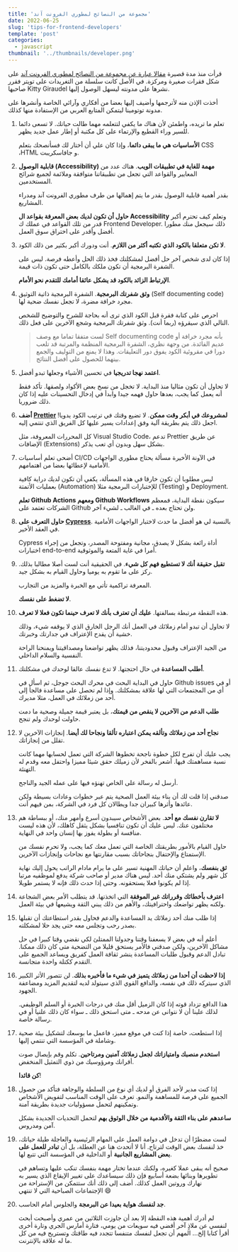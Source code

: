 ```yaml
---
title: 'مجموعة من النصائح لمطوري الفرونت آند'
date: 2022-06-25
slug: 'tips-for-frontend-developers'
template: 'post'
categories:
  - javascript
thumbnail: '../thumbnails/developer.png'
---
```


قرأت منذ مدة قصيرة [مقالا عبارة عن مجموعة من النصائح لمطوري الفرونت آند](https://kittygiraudel.com/2022/01/04/30-frontend-tips/) على شكل فقرات صغيرة ومركزة. في الأصل كانت سلسلة من التغريدات على تويتر فقرر صاحبها Kitty Giraudel نشرها على مدونته ليسهل الوصول إليها.

أخذت الإذن منه لأترجمها وأضيف إليها بعضا من أفكاري وآرائي الخاصة وأنشرها على مدونة توتومينا ليتمكن المتابع العربي من الإستفادة منها كذلك.

<ol>
<li>
تعلم ما تريده، واطمئن لأن هناك ما يكفي لتتعلمه مهما طالت حياتك. لا تسعى دائما للسير وراء القطيع والإرتماء على كل مكتبة أو إطار عمل جديد يظهر.

**الأساسيات هي ما يبقى دائما**، وإذا كان علي أن أختار لك فسأنصحك بتعلم CSS ،HTML و جافاسكريبت.

</li>

<li>

**قابلية الوصول (Accessibility) مهمة للغاية في تطبيقات الويب**. هناك عدد من المعايير والقواعد التي تجعل من تطبيقاتنا متوافقة وملائمة لجميع شرائح المستخدمين.

بقدر أهمية قابلية الوصول بقدر ما يتم إهمالها من طرف مطوري الفرونت آند ومدراء المشاريع.

**حاول أن تكون لديك بعض المعرفة بقواعد ال Accessibility** وتعلم كيف تحترم أكبر قدر من تلك القواعد في عملك ك Frontend Developer. ذلك سيجعل منك مطورا أفضل وأقدر على اختراق سوق العمل.

</li>

<li>

**لا تكن متعلقا بالكود الذي تكتبه أكثر من اللازم**. أنت ودورك أكبر بكثير من ذلك الكود.

إذا كان لدى شخص آخر حل أفضل لمشكلتك فخذ ذلك الحل وأعطه فرصة. ليس على الشفرة البرمجية أن تكون ملكك بالكامل حتى تكون ذات قيمة.

**الإرتباط الزائد بالكود قد يشكل عائقا أمامك للتقدم نحو الأمام**.

</li>

<li>

**وثق شفرتك البرمجية**. الشفرة البرمجية ذاتية التوثيق (Self documenting code) مجرد خرافة مضرة، لا تجعل نفسك ضحية لها.

احرص على كتابة فقرة قبل الكود الذي ترى أنه بحاجة للشرح والتوضيح للشخص التالي الذي سيقرؤه (ربما أنت).
وثق شفرتك البرمجية وشجع الآخرين على فعل ذلك.

> لست متفقا تماما مع وصف Self documenting code بأنه مجرد خرافة أو عديم الفائدة. من وجهة نظري، الشفرة البرمجية المنظمة والمرتبة قد تلعب دورا في مقروئية الكود يفوق دور التعليقات. وهذا لا يمنع من التوليف والجمع بينهما للحصول على أفضل النتائج.

</li>

<li>

**اعتمد نهجا تدريجيا** في تحسين الأشياء وجعلها تبدو أفضل.

لا تحاول أن تكون مثاليا منذ البداية. لا تخجل من نسخ بعض الأكواد ولصقها. تأكد فقط أنه يعمل كما يجب، بعدها حاول فهمه جيدا وابدأ في إدخال التحسينات عليه إذا كان ذلك ضروريا.

</li>

<li>
<strong>أضف <a href="https://prettier.io/" target="_blank">Prettier</a> لمشروعك في أبكر وقت ممكن</strong>. لا تضيع وقتك في ترتيب الكود يدويا! اجعل ذلك يتم بطريقة آلية وفق إعدادات يسير عليها كل الفريق الذي تنتمي إليه.

كل المحررات المعروفة، مثل Visual Studio Code، تدعم Prettier عن طريق الإضافات (Extensions) بشكل سهل وبدون أي تعب يذكر.

</li>

<li>
أضحى تعلم أساسيات CI/CD في الآونة الأخيرة مسألة يحتاج مطوري الواجهات الأمامية لإعطائها بعضا من اهتمامهم.

ليس مطلوبا أن تكون خارقا في هذه المسألة، يكفي أن تكون لديك دراية كافية بعمليات الأتمتة (Automation) للإختبارات البرمجية مثلا (Testing) و Deployment.

**تعلم Github Actions ومعهم Github Workflows** سيكون نقطة البداية، فمعظم الشركات تعتمد على Github ولن تحتاج بعده ـ في الغالب ـ لشيء آخر.

</li>
<li>
<strong>حاول التعرف على <a href="https://www.cypress.io" target="_blank">Cypress</a></strong>. بالنسبة لي هو أفضل ما حدث لاختبار الواجهات الأمامية في العقد الأخير.

Cypress أداة رائعة بشكل لا يصدق، مجانية ومفتوحة المصدر، وتجعل من إجراء اختبارات end-to-end أمرا في غاية المتعة والموثوقية.

</li>

<li>

**تقبل حقيقة أنك لا تستطيع فهم كل شيء**. في الحقيقية أنت لست أصلا مطالبا بذلك. ركز على ما تقوم به يوميا وحاول القيام به بشكل جيد.

المعرفة تراكمية تأتي مع الخبرة والمزيد من التجارب.

**لا تضغط على نفسك**.

</li>

<li>

هذه النقطة مرتبطة بسالفتها. **عليك أن تعترف بأنك لا تعرف حينما تكون فعلا لا تعرف**.

لا تحاول أن تبدو أمام زملائك في العمل أنك الرجل الخارق الذي لا يوقفه شيء، وذلك خشية أن يقدح الإعتراف في جدارتك وخبرتك.

من الجيد الإعتراف وقبول محدوديتنا، فذلك يظهر تواضعنا ومصداقيتنا ويمنحنا الراحة النفسية والسلام الداخلي.

</li>

<li>

**أطلب المساعدة** في حال احتجتها. لا تدع نفسك عالقا لوحدك في مشكلتك.

حاول في البداية البحث في محرك البحث جوجل، ثم اسأل في Github issues أو في أي من المجتمعات التي لها علاقة بمشكلتك. وإذا لم تحصل على مساعدة فالجأ إلى أحد من زملائك في العمل، مثلا مديرك.

**طلب الدعم من الآخرين لا ينقص من قيمتك**، بل يعتبر قيمة جميلة وصحية ما دمت حاولت لوحدك ولم تنجح.

</li>

<li>

**نجاح أحد من زملائك وتألقه يمكن اعتباره تألقا ونجاحا لك أيضا**. إنجازات الآخرين لا تقلل من إنجازاتك.

يجب عليك أن تفرح لكل خطوة ناجحة تخطوها الشركة التي تعمل لحسابها مهما كانت نسبة مساهمتك فيها. أشعر بالفخر لأن زميلك حقق شيئا مميزا واحتفل معه وقدم له التهنئة.

أرسل له رسالة على الخاص تهنؤه فيها على عمله الجيد والناجح.

صدقني إذا قلت لك أن بناء بيئة العمل الصحية يتم عبر خطوات وعادات بسيطة ولكن عائدها وأثرها كبيران جدا ويطالان كل فرد في الشركة، بمن فيهم أنت.

</li>

<li>

**لا تقارن نفسك مع أحد**. بعض الأشخاص سيبدون أسرع وأمهر منك، أو ببساطة هم مختلفون عنك. ليس عليك أن تكون تنافسيا بشكل يثقل كاهلك، لأن هذه ليست منافسة أو بطولة يفوز بها إنسان واحد في النهاية.

حاول القيام بالأمور بطريقتك الخاصة التي تعمل معك كما يجب، ولا تحرم نفسك من الإستمتاع والإحتفال بنجاحاتك بسبب مقارنتها مع نجاحات وإنجازات الآخرين.

**ثق بنفسك**، واعلم أن حياتك المهنية تسير على ما يرام مادام الراتب يحول إليك نهاية كل شهر ولم يشتكي منك أحد. ليس هناك مدير أو صاحب شركة يدفع لموظفيه مرتبا إذا لم يكونوا فعلا يستحقونه. وحتى إذا حدث ذلك فإنه لا يستمر طويلا.

</li>

<li>

**اعترف بأخطائك وقرراتك غير الموفقة** التي اتخذتها. قد يتطلب الأمر بعض الشجاعة ولكنه يظهر تواضعك واحترافيتك، والأهم من ذلك يبني الثقة ويشيعها في بيئة العمل.

</li>

<li>

إذا طلب منك أحد زملائك يد المساعدة والدعم فحاول بقدر استطاعتك أن تقبلها بصدر رحب وتجلس معه حتى يجد حلا لمشكلته.

أعلم أنه في بعض لا يسعفنا وقتنا وجدولنا الممتلئ لكي نقضي وقتا كبيرا في حل مشاكل الآخرين، ولكن صدقني فالأمر يستحق قليلا من التضحية متى كان ذلك ممكنا. تبادل الدعم وقبول طلبات المساعدة ينشر ثقافة العمل كفريق ويساعد الجميع على التقدم ككتلة واحدة متجانسة.

</li>

<li>

**إذا لاحظت أن أحدا من زملائك يتميز في شيء ما فأخبره بذلك**. لن تتصور الأثر الكبير الذي سيتركه ذلك في نفسه، والدافع القوي الذي سيتولد لديه لتقديم المزيد ومضاعفة الجهود.

هذا الدافع تزداد قوته إذا كان الزميل أقل منك في درجات الخبرة أو السلم الوظيفي. لذلك علينا أن لا نتوانى عن مدحه ـ متى استحق ذلك ـ سواء كان ذلك علنيا أو في رسالة خاصة.

</li>

<li>

إذا استطعت، خاصة إذا كنت في موقع مميز، فاعمل ما بوسعك لتشكيل بيئة صحية وشاملة في المؤسسة التي تنتمي إليها.

**استخدم منصبك وامتيازاتك لجعل زملائك آمنين ومرتاحين**. تكلم وقم بإيصال صوت أقرانك ومرؤوسيك من ذوي التمثيل المنخفض.

**كن قائدا**!

</li>

<li>

إذا كنت مدير لأحد الفرق أو لديك أي نوع من السلطة والوجاهة فتأكد من حصول الجميع على فرصة للمساهمة والنمو. تعرف على الوقت المناسب لتفويض الأشخاص وتمكينهم لتحمل مسؤوليات جديدة بطريقة آمنة.

**ساعدهم على بناء الثقة والأقدمية من خلال الوثوق بهم** لتحمل التحديات الجديدة بشكل آمن ومدروس.

</li>

<li>

لست مضطرًا أن تدخل في دوامة العمل على المهام الرئيسية والعاجلة طيلة حياتك، خذ لنفسك بعض الوقت لترتاح. أنا لا أتحدث هنا عن العطلة، بل أن **تبادر للعمل على بعض المشاريع الجانبية** أو الداخلية في المؤسسة التي تتبع لها.

صحيح أنه يبقى عملا كغيره، ولكنك عندما تختار مهمة بنفسك تنكب عليها وتساهم في تطويرها وبنائها بضعة أسابيع فإن ذلك سيساعدك على تغيير الإيقاع الذي يسير به نهارك وروتين العمل كذلك. أضف إلى ذلك أنك ستتمكن من الإستراحة من الإجتماعات الصباحية التي لا تنتهي 😄

</li>

<li>

**جد لنفسك هواية بعيدا عن البرمجة** والجلوس أمام الحاسب.

لم أدرك أهمية هذه النقطة إلا بعد أن جاوزت الثلاثين من عمري وأصبحت أبحث لنفسي عن ملاذٍ آخر أقضي فيه سويعات من يومي، فتارة أمارس الجري وتارة أخرى أقرأ كتابا إلخ... المهم أن تجعل لنفسك متنفسا تتجدد فيه طاقتك وتستريح فيه من كل ما له علاقة بالإنترنت.

</li>

</ol>

<Author slug="aissa" />
